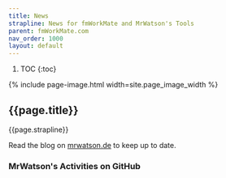 ```yaml
---
title: News
strapline: News for fmWorkMate and MrWatson's Tools
parent: fmWorkMate.com
nav_order: 1000
layout: default
---
```

1. TOC
{:toc}

{% include page-image.html width=site.page_image_width %}

## {{page.title}}

{{page.strapline}}

Read the blog on [mrwatson.de](https://www.mrwatson.de) to keep up to date.

### MrWatson's Activities on GitHub

<div 
  data-rss-feed="https://github.com/mrwatson-de.atom"
  data-rss-max="10"
  data-rss-link-titles="false"
  data-rss-title-wrapper="h4"
></div>

<script src="https://cdn.jsdelivr.net/gh/55sketch/simple-rss/simple-rss.js"></script>

